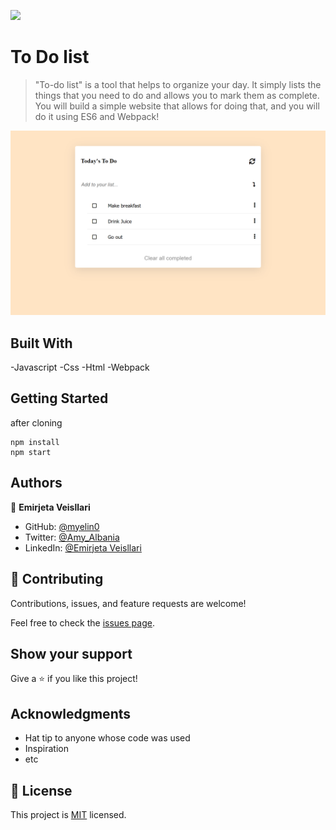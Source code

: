 ![](https://img.shields.io/badge/Microverse-blueviolet)

# To Do list

> "To-do list" is a tool that helps to organize your day. It simply lists the things that you need to do and allows you to mark them as complete. You will build a simple website that allows for doing that, and you will do it using ES6 and Webpack!

![screenshot](Snapshot-todolist.png)


## Built With

-Javascript
-Css
-Html
-Webpack

## Getting Started

after cloning

```
npm install
npm start
```
## Authors

👤 **Emirjeta Veisllari**

- GitHub: [@myelin0](https://github.com/myelin0)
- Twitter: [@Amy_Albania](https://twitter.com/Amy_albania)
- LinkedIn: [@Emirjeta Veisllari](https://www.linkedin.com/in/emirjeta-veisllari/)
## 🤝 Contributing

Contributions, issues, and feature requests are welcome!

Feel free to check the [issues page](https://github.com/myelin0/todolist/issues).

## Show your support

Give a ⭐️ if you like this project!

## Acknowledgments

- Hat tip to anyone whose code was used
- Inspiration
- etc

## 📝 License

This project is [MIT](./MIT.md) licensed.
